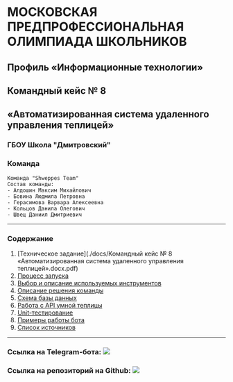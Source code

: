 # МОСКОВСКАЯ ПРЕДПРОФЕССИОНАЛЬНАЯ ОЛИМПИАДА ШКОЛЬНИКОВ

## Профиль «Информационные технологии»
## Командный кейс № 8 
## «Автоматизированная система удаленного управления теплицей»

### ГБОУ Школа "Дмитровский"
### Команда 
```
Команда "Shweppes Team"
Состав команды:
- Алдошин Максим Михайлович
- Бовина Людмила Петровна
- Герасимова Варвара Алексеевна
- Кольцов Данила Олегович
- Швец Даниил Дмитриевич
```
---
### Содержание
1. [Техническое задание](./docs/Командный кейс № 8 «Автоматизированная система удаленного управления теплицей».docx.pdf)
2. [Процесс запуска](./docs/start_bot.md)
3. [Выбор и описание используемых инструментов](./docs/libraries.md)
4. [Описание решения команды](./docs/bot_description.md)
5. [Схема базы данных](./docs/db_scheme.md)
6. [Работа с API умной теплицы](./docs/farm_api_description.md)
7. [Unit-тестирование](./docs/unittests.md)
8. [Примеры работы бота](./docs/examples.md)
9. [Список источников](./docs/sources_list.md)
---

### Ссылка на Telegram-бота: [![](https://web.telegram.org/k/assets/img/favicon.ico)](https://t.me/SmartGreeen_bot)

### Ссылка на репозиторий на Github: [![](https://github.githubassets.com/favicons/favicon-dark.png)](https://github.com/DmitrovskyTeam/clever_farm)

